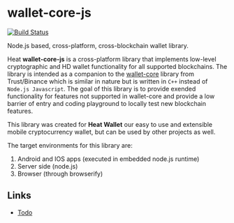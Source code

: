 # wallet-core-js

[![Build Status](https://travis-ci.org/heatcrypto/wallet-core-js.svg?branch=master)](https://travis-ci.org/heatcrypto/wallet-core-js)

Node.js based, cross-platform, cross-blockchain wallet library.

Heat **wallet-core-js** is a cross-platform library that implements low-level cryptographic and HD wallet functionality for all supported blockchains. The library is intended as a companion to the [wallet-core](https://github.com/trustwallet/wallet-core) library from Trust/Binance which is similar in nature but is written in `C++` instead of `Node.js Javascript`. The goal of this library is to provide exended functionality for features not supported in wallet-core and provide a low barrier of entry and coding playground to locally test new blockchain features.

This library was created for **Heat Wallet** our easy to use and extensible mobile cryptocurrency wallet, but can be used by other projects as well. 

The target environments for this library are:

1. Android and IOS apps (executed in embedded node.js runtime)
2. Server side (node.js)
3. Browser (through browserify)

## Links

- [Todo](Todo.md)